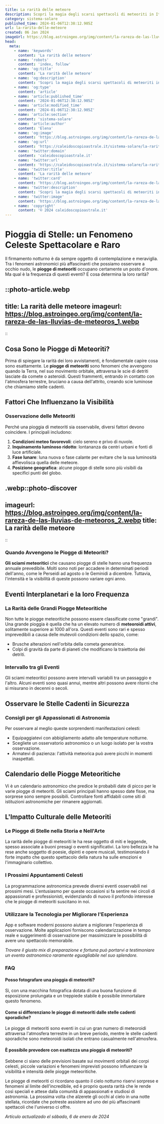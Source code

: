 ```yaml
---
title: La rarità delle meteore
description: Scopri la magia degli scarsi spettacoli di meteoriti in Italia e i migliori luoghi per osservarli nel nostro esclusivo articolo.
category: sistema-solare
published_time: 2024-01-06T12:38:12.905Z
url: la-rarita-delle-meteore
created: 06 Jan 2024
imageUrl: https://blog.astroingeo.org/img/content/la-rareza-de-las-lluvias-de-meteoros_1.webp
head:
  meta:
    - name: 'keywords'
      content: 'La rarità delle meteore'
    - name: 'robots'
      content: 'index, follow'
    - name: 'og:title'
      content: 'La rarità delle meteore'
    - name: 'og:description'
      content: 'Scopri la magia degli scarsi spettacoli di meteoriti in Italia e i migliori luoghi per osservarli nel nostro esclusivo articolo.'
    - name: 'og:type'
      content: 'article'
    - name: 'article:published_time'
      content: '2024-01-06T12:38:12.905Z'
    - name: 'article:modified_time'
      content: '2024-01-06T12:38:12.905Z'
    - name: 'article:section'
      content: 'sistema-solare'
    - name: 'article:author'
      content: 'Elena'
    - name: 'og:image'
      content: 'https://blog.astroingeo.org/img/content/la-rareza-de-las-lluvias-de-meteoros_1.webp'
    - name: 'og:url'
      content: 'https://caleidoscopioastrale.it/sistema-solare/la-rarita-delle-meteore'
    - name: 'twitter:domain'
      content: 'caleidoscopioastrale.it'
    - name: 'twitter:url'
      content: 'https://caleidoscopioastrale.it/sistema-solare/la-rarita-delle-meteore'
    - name: 'twitter:title'
      content: 'La rarità delle meteore'
    - name: 'twitter:card'
      content: 'https://blog.astroingeo.org/img/content/la-rareza-de-las-lluvias-de-meteoros_1.webp'
    - name: 'twitter:description'
      content: 'Scopri la magia degli scarsi spettacoli di meteoriti in Italia e i migliori luoghi per osservarli nel nostro esclusivo articolo.'
    - name: 'twitter:image'
      content: 'https://blog.astroingeo.org/img/content/la-rareza-de-las-lluvias-de-meteoros_1.webp'
    - name: 'copyright'
      content: '© 2024 caleidoscopioastrale.it'
---
```

# Pioggia di Stelle: un Fenomeno Celeste Spettacolare e Raro

Il firmamento notturno è da sempre oggetto di contemplazione e meraviglia. Tra i fenomeni astronomici più affascinanti che possiamo osservare a occhio nudo, le **piogge di meteoriti** occupano certamente un posto d'onore. Ma qual è la frequenza di questi eventi? E cosa determina la loro rarità?

::photo-article.webp
---
title: La rarità delle meteore
imageurl: https://blog.astroingeo.org/img/content/la-rareza-de-las-lluvias-de-meteoros_1.webp
---
::

## Cosa Sono le Piogge di Meteoriti?

Prima di spiegare la rarità dei loro avvistamenti, è fondamentale capire cosa sono esattamente. Le **piogge di meteoriti** sono fenomeni che avvengono quando la Terra, nel suo movimento orbitale, attraversa le scie di detriti lasciate da comete o asteroidi. Questi frammenti, entrando in contatto con l'atmosfera terrestre, bruciano a causa dell'attrito, creando scie luminose che chiamiamo stelle cadenti.

## Fattori Che Influenzano la Visibilità

### Osservazione delle Meteoriti

Perché una pioggia di meteoriti sia osservabile, diversi fattori devono coincidere. I principali includono:

1. **Condizioni meteo favorevoli**: cielo sereno e privo di nuvole.
2. **Inquinamento luminoso ridotto**: lontananza da centri urbani e fonti di luce artificiale.
3. **Fase lunare**: luna nuova o fase calante per evitare che la sua luminosità affievolisca quella delle meteore.
4. **Posizione geografica**: alcune piogge di stelle sono più visibili da specifici punti del globo.

.webp::photo-discover
---
imageurl: https://blog.astroingeo.org/img/content/la-rareza-de-las-lluvias-de-meteoros_2.webp
title: La rarità delle meteore
---
::

### Quando Avvengono le Piogge di Meteoriti?

**Gli sciami meteoritici** che causano piogge di stelle hanno una frequenza annuale prevedibile. Molti sono noti per accadere in determinati periodi dell'anno, come le Perseidi ad agosto o le Geminidi a dicembre. Tuttavia, l'intensità e la visibilità di queste possono variare ogni anno.

## Eventi Interplanetari e la loro Frequenza

### La Rarità delle Grandi Piogge Meteoritiche

Non tutte le piogge meteoritiche possono essere classificate come "grandi". Una grande pioggia è quella che ha un elevato numero di **meteoroidi attivi**, solitamente superiore ai 1000 all'ora. Questi eventi sono rari e spesso imprevedibili a causa delle mutevoli condizioni dello spazio, come:

- Brusche alterazioni nell'orbita della cometa generatrice.
- Colpi di gravità da parte di pianeti che modificano la traiettoria dei detriti.

### Intervallo tra gli Eventi

Gli sciami meteoritici possono avere intervalli variabili tra un passaggio e l'altro. Alcuni eventi sono quasi annui, mentre altri possono avere ritorni che si misurano in decenni o secoli.

## Osservare le Stelle Cadenti in Sicurezza

### Consigli per gli Appassionati di Astronomia

Per osservare al meglio queste sorprendenti manifestazioni celesti:

- Equipaggiatevi con abbigliamento adatto alle temperature notturne.
- Scegliete un osservatorio astronomico o un luogo isolato per la vostra osservazione.
- Armatevi di pazienza: l'attività meteorica può avere picchi in momenti inaspettati.

## Calendario delle Piogge Meteoritiche

Vi è un calendario astronomico che predice le probabili date di picco per le varie piogge di meteoriti. Gli sciami principali hanno spesso date fisse, ma sorprese sono sempre possibili. Controllare fonti affidabili come siti di istituzioni astronomiche per rimanere aggiornati.

## L'Impatto Culturale delle Meteoriti

### Le Piogge di Stelle nella Storia e Nell'Arte

La rarità delle piogge di meteoriti le ha rese oggetto di miti e leggende, spesso associate a buoni presagi o eventi significativi. La loro bellezza le ha rese anche soggetto di poesie, dipinti e opere musicali, testimoniando il forte impatto che questo spettacolo della natura ha sulle emozioni e l'immaginario collettivo.

### I Prossimi Appuntamenti Celesti

La programmazione astronomica prevede diversi eventi osservabili nei prossimi mesi. L'entusiasmo per queste occasioni si fa sentire nei circoli di appassionati e professionisti, evidenziando di nuovo il profondo interesse che le piogge di meteoriti suscitano in noi.

### Utilizzare la Tecnologia per Migliorare l'Esperienza

App e software moderni possono aiutare a migliorare l'esperienza di osservazione. Molte applicazioni forniscono calendarizzazione in tempo reale e suggerimenti di osservazione per massimizzare le possibilità di avere uno spettacolo memorabile.

_Trovare il giusto mix di preparazione e fortuna può portarvi a testimoniare un evento astronomico raramente eguagliabile nel suo splendore._

### FAQ

#### Posso fotografare una pioggia di meteoriti?

Sì, con una macchina fotografica dotata di una buona funzione di esposizione prolungata e un treppiede stabile è possibile immortalare questo fenomeno.

#### Come si differenziano le piogge di meteoriti dalle stelle cadenti sporadiche?

Le piogge di meteoriti sono eventi in cui un gran numero di meteoroidi attraversa l'atmosfera terrestre in un breve periodo, mentre le stelle cadenti sporadiche sono meteoroidi isolati che entrano casualmente nell'atmosfera.

#### È possibile prevedere con esattezza una pioggia di meteoriti?

Sebbene ci siano delle previsioni basate sui movimenti orbitali dei corpi celesti, piccole variazioni e fenomeni imprevisti possono influenzare la visibilità e intensità delle piogge meteoritiche.

Le piogge di meteoriti ci ricordano quanto il cielo notturno riservi sorprese e fenomeni al limite dell'incredibile, ed è proprio questa rarità che le rende così speciali e attese dalla comunità di appassionati e studiosi di astronomia. La prossima volta che alzerete gli occhi al cielo in una notte stellata, ricordate che potreste assistere ad uno dei più affascinanti spettacoli che l'universo ci offre.

_Artículo actualizado el sábado, 6 de enero de 2024_